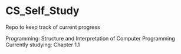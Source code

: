 # CS_Self_Study
Repo to keep track of current progress

Programming:
  Structure and Interpretation of Computer Programming
        Currently studying:
              Chapter 1.1
